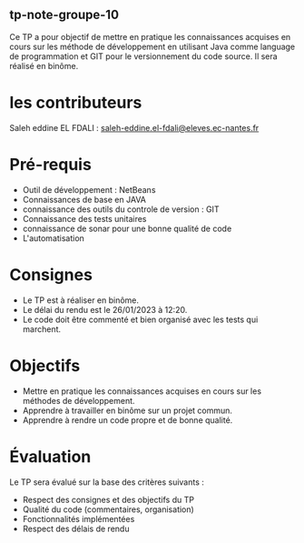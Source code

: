 ## tp-note-groupe-10

Ce TP a pour objectif de mettre en pratique les connaissances acquises en cours sur les méthode de développement en utilisant Java comme language de programmation et GIT pour le versionnement du code source. Il sera réalisé en binôme.

# les contributeurs
Saleh eddine EL FDALI : saleh-eddine.el-fdali@eleves.ec-nantes.fr

# Pré-requis

- Outil de développement : NetBeans
- Connaissances de base en JAVA
- connaissance des outils du controle de version : GIT
- Connaissance des tests unitaires
- connaissance de sonar pour une bonne qualité de code
- L'automatisation 

# Consignes

- Le TP est à réaliser en binôme.
- Le délai du rendu est le 26/01/2023 à 12:20.
- Le code doit être commenté et bien organisé avec les tests qui marchent.


# Objectifs

- Mettre en pratique les connaissances acquises en cours sur les méthodes de développement.
- Apprendre à travailler en binôme sur un projet commun.
- Apprendre à rendre un code propre et de bonne qualité.

# Évaluation

Le TP sera évalué sur la base des critères suivants :

- Respect des consignes et des objectifs du TP
- Qualité du code (commentaires, organisation)
- Fonctionnalités implémentées
- Respect des délais de rendu

